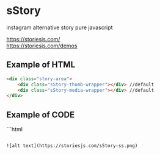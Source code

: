 # sStory
instagram alternative story pure javascript

https://storiesjs.com/ <br />
https://storiesjs.com/demos

<h2>Example of HTML</h2>

```html
<div class="story-area">
    <div class="sStory-thumb-wrapper"></div> //default
    <div class="sStory-media-wrapper"></div> //default
</div>
```

<h2>Example of CODE</h2>
```html

<script>
    var story = new sStory({
        thumbWrapperClass: '.sStory-thumb-wrapper', //default
        thumbItemClass: 'item', //default
        mediaWrapperClass: '.sStory-media-wrapper', //default
        mediaItemClass: 'media', //default
        language: { 
            button: "Detaylı Bilgi", //default
            sendLabel: "Paylaş", //default
            sendButton: "Gönder" //default
        }, 
        data: storiesData //storiesData.js JSON List
    });
</script>

```

![alt text](https://storiesjs.com/sStory-ss.png)
